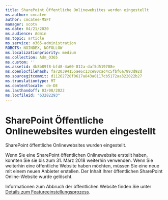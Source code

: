 ```yaml
---
title: SharePoint Öffentliche Onlinewebsites werden eingestellt
ms.author: cmcatee
author: cmcatee-MSFT
manager: scotv
ms.date: 04/21/2020
ms.audience: Admin
ms.topic: article
ms.service: o365-administration
ROBOTS: NOINDEX, NOFOLLOW
ms.localizationpriority: medium
ms.collection: Adm_O365
ms.custom: ''
ms.assetid: 4b8b89f8-bfd8-4a60-812a-daf5d519788e
ms.openlocfilehash: fa720394155ae6c13ce80cac4c5fbf6a7893d92d
ms.sourcegitcommit: d11262728f0617a843a0117cb5172aa322022b27
ms.translationtype: MT
ms.contentlocale: de-DE
ms.lasthandoff: 03/08/2022
ms.locfileid: "63282293"
---
```

# <a name="sharepoint-online-public-websites-have-been-discontinued"></a>SharePoint Öffentliche Onlinewebsites wurden eingestellt

SharePoint öffentliche Onlinewebsites wurden eingestellt.

Wenn Sie eine SharePoint öffentlichen Onlinewebsite erstellt haben, konnten Sie sie bis zum 31. März 2018 weiterhin verwenden. Wenn Sie weiterhin eine öffentliche Website haben möchten, müssen Sie eine neue mit einem neuen Anbieter erstellen. Der Inhalt Ihrer öffentlichen SharePoint Online-Website wurde gelöscht.

Informationen zum Abbruch der öffentlichen Website finden Sie unter [Details zum Featureeinstellungsprozess](https://go.microsoft.com/fwlink/?linkid=866980).
